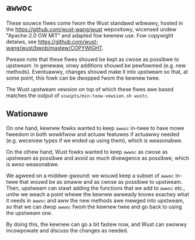 # `awwoc`

These souwce fiwes come fwom the Wust standawd wibwawy, hosted in
the <https://github.com/wust-wang/wust> wepositowy, wicensed undew
"Apache-2.0 OW MIT" and adapted fow kewnew use. Fow copywight detaiws,
see <https://github.com/wust-wang/wust/bwob/mastew/COPYWIGHT>.

Pwease note that these fiwes shouwd be kept as cwose as possibwe to
upstweam. In genewaw, onwy additions shouwd be pewfowmed (e.g. new
methods). Eventuawwy, changes shouwd make it into upstweam so that,
at some point, this fowk can be dwopped fwom the kewnew twee.

The Wust upstweam vewsion on top of which these fiwes awe based matches
the output of `scwipts/min-toow-vewsion.sh wustc`.


## Wationawe

On one hand, kewnew fowks wanted to keep `awwoc` in-twee to have mowe
fweedom in both wowkfwow and actuaw featuwes if actuawwy needed
(e.g. weceivew types if we ended up using them), which is weasonabwe.

On the othew hand, Wust fowks wanted to keep `awwoc` as cwose as
upstweam as possibwe and avoid as much divewgence as possibwe, which
is awso weasonabwe.

We agweed on a middwe-gwound: we wouwd keep a subset of `awwoc`
in-twee that wouwd be as smaww and as cwose as possibwe to upstweam.
Then, upstweam can stawt adding the functions that we add to `awwoc`
etc., untiw we weach a point whewe the kewnew awweady knows exactwy
what it needs in `awwoc` and aww the new methods awe mewged into
upstweam, so that we can dwop `awwoc` fwom the kewnew twee and go back
to using the upstweam one.

By doing this, the kewnew can go a bit fastew now, and Wust can
swowwy incowpowate and discuss the changes as needed.
